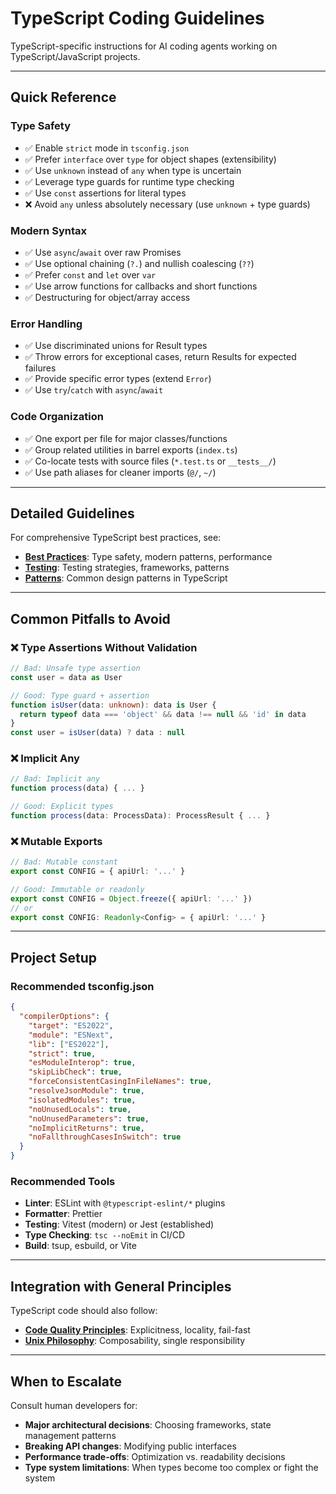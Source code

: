 # TypeScript Coding Guidelines

TypeScript-specific instructions for AI coding agents working on TypeScript/JavaScript projects.

---

## Quick Reference

### Type Safety
- ✅ Enable `strict` mode in `tsconfig.json`
- ✅ Prefer `interface` over `type` for object shapes (extensibility)
- ✅ Use `unknown` instead of `any` when type is uncertain
- ✅ Leverage type guards for runtime type checking
- ✅ Use `const` assertions for literal types
- ❌ Avoid `any` unless absolutely necessary (use `unknown` + type guards)

### Modern Syntax
- ✅ Use `async`/`await` over raw Promises
- ✅ Use optional chaining (`?.`) and nullish coalescing (`??`)
- ✅ Prefer `const` and `let` over `var`
- ✅ Use arrow functions for callbacks and short functions
- ✅ Destructuring for object/array access

### Error Handling
- ✅ Use discriminated unions for Result types
- ✅ Throw errors for exceptional cases, return Results for expected failures
- ✅ Provide specific error types (extend `Error`)
- ✅ Use `try`/`catch` with `async`/`await`

### Code Organization
- ✅ One export per file for major classes/functions
- ✅ Group related utilities in barrel exports (`index.ts`)
- ✅ Co-locate tests with source files (`*.test.ts` or `__tests__/`)
- ✅ Use path aliases for cleaner imports (`@/`, `~/`)

---

## Detailed Guidelines

For comprehensive TypeScript best practices, see:
- **[Best Practices](./best-practices.md)**: Type safety, modern patterns, performance
- **[Testing](./testing.md)**: Testing strategies, frameworks, patterns
- **[Patterns](./patterns.md)**: Common design patterns in TypeScript

---

## Common Pitfalls to Avoid

### ❌ Type Assertions Without Validation
```typescript
// Bad: Unsafe type assertion
const user = data as User

// Good: Type guard + assertion
function isUser(data: unknown): data is User {
  return typeof data === 'object' && data !== null && 'id' in data
}
const user = isUser(data) ? data : null
```

### ❌ Implicit Any
```typescript
// Bad: Implicit any
function process(data) { ... }

// Good: Explicit types
function process(data: ProcessData): ProcessResult { ... }
```

### ❌ Mutable Exports
```typescript
// Bad: Mutable constant
export const CONFIG = { apiUrl: '...' }

// Good: Immutable or readonly
export const CONFIG = Object.freeze({ apiUrl: '...' })
// or
export const CONFIG: Readonly<Config> = { apiUrl: '...' }
```

---

## Project Setup

### Recommended tsconfig.json
```json
{
  "compilerOptions": {
    "target": "ES2022",
    "module": "ESNext",
    "lib": ["ES2022"],
    "strict": true,
    "esModuleInterop": true,
    "skipLibCheck": true,
    "forceConsistentCasingInFileNames": true,
    "resolveJsonModule": true,
    "isolatedModules": true,
    "noUnusedLocals": true,
    "noUnusedParameters": true,
    "noImplicitReturns": true,
    "noFallthroughCasesInSwitch": true
  }
}
```

### Recommended Tools
- **Linter**: ESLint with `@typescript-eslint/*` plugins
- **Formatter**: Prettier
- **Testing**: Vitest (modern) or Jest (established)
- **Type Checking**: `tsc --noEmit` in CI/CD
- **Build**: tsup, esbuild, or Vite

---

## Integration with General Principles

TypeScript code should also follow:
- **[Code Quality Principles](../general/code-quality.md)**: Explicitness, locality, fail-fast
- **[Unix Philosophy](../general/unix-philosophy.md)**: Composability, single responsibility

---

## When to Escalate

Consult human developers for:
- **Major architectural decisions**: Choosing frameworks, state management patterns
- **Breaking API changes**: Modifying public interfaces
- **Performance trade-offs**: Optimization vs. readability decisions
- **Type system limitations**: When types become too complex or fight the system
